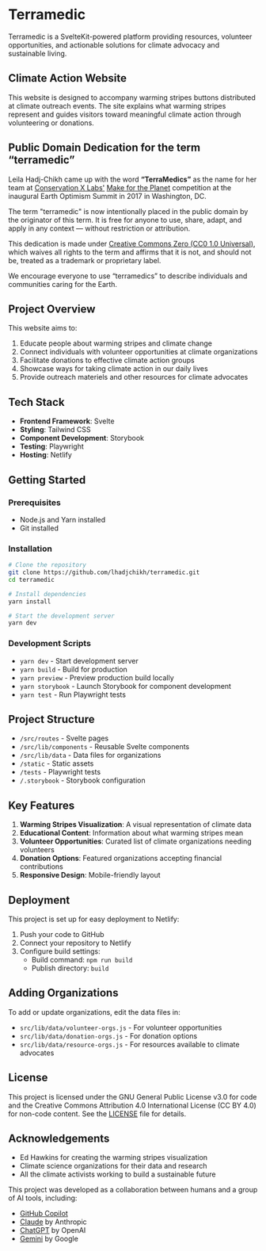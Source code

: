 # Terramedic

Terramedic is a SvelteKit-powered platform providing resources, volunteer opportunities, and actionable solutions for climate advocacy and sustainable living.

## Climate Action Website

This website is designed to accompany warming stripes buttons distributed at climate outreach events. The site explains what warming stripes represent and guides visitors toward meaningful climate action through volunteering or donations.

## Public Domain Dedication for the term “terramedic”

Leila Hadj-Chikh came up with the word **“TerraMedics”** as the name for her team at [Conservation X Labs'](https://www.conservationxlabs.com/) [Make for the Planet](https://www.makefortheplanet.com/) competition at the inaugural Earth Optimism Summit in 2017 in Washington, DC.

The term "terramedic" is now intentionally placed in the public domain by the originator of this term. It is free for anyone to use, share, adapt, and apply in any context — without restriction or attribution.

This dedication is made under [Creative Commons Zero (CC0 1.0 Universal)](https://creativecommons.org/publicdomain/zero/1.0/), which waives all rights to the term and affirms that it is not, and should not be, treated as a trademark or proprietary label.

We encourage everyone to use “terramedics” to describe individuals and communities caring for the Earth.

## Project Overview

This website aims to:
1. Educate people about warming stripes and climate change
2. Connect individuals with volunteer opportunities at climate organizations
3. Facilitate donations to effective climate action groups
4. Showcase ways for taking climate action in our daily lives
5. Provide outreach materiels and other resources for climate advocates

## Tech Stack

- **Frontend Framework**: Svelte
- **Styling**: Tailwind CSS
- **Component Development**: Storybook
- **Testing**: Playwright
- **Hosting**: Netlify

## Getting Started

### Prerequisites

- Node.js and Yarn installed
- Git installed

### Installation

```bash
# Clone the repository
git clone https://github.com/lhadjchikh/terramedic.git
cd terramedic

# Install dependencies
yarn install

# Start the development server
yarn dev
```

### Development Scripts

- `yarn dev` - Start development server
- `yarn build` - Build for production
- `yarn preview` - Preview production build locally
- `yarn storybook` - Launch Storybook for component development
- `yarn test` - Run Playwright tests

## Project Structure

- `/src/routes` - Svelte pages
- `/src/lib/components` - Reusable Svelte components
- `/src/lib/data` - Data files for organizations
- `/static` - Static assets
- `/tests` - Playwright tests
- `/.storybook` - Storybook configuration

## Key Features

1. **Warming Stripes Visualization**: A visual representation of climate data
2. **Educational Content**: Information about what warming stripes mean
3. **Volunteer Opportunities**: Curated list of climate organizations needing volunteers
4. **Donation Options**: Featured organizations accepting financial contributions
5. **Responsive Design**: Mobile-friendly layout

## Deployment

This project is set up for easy deployment to Netlify:

1. Push your code to GitHub
2. Connect your repository to Netlify
3. Configure build settings:
   - Build command: `npm run build`
   - Publish directory: `build`

## Adding Organizations

To add or update organizations, edit the data files in:
- `src/lib/data/volunteer-orgs.js` - For volunteer opportunities
- `src/lib/data/donation-orgs.js` - For donation options
- `src/lib/data/resource-orgs.js` - For resources available to climate advocates

## License

This project is licensed under the GNU General Public License v3.0 for code and the Creative Commons Attribution 4.0 International License (CC BY 4.0) for non-code content. See the [LICENSE](LICENSE) file for details.

## Acknowledgements

- Ed Hawkins for creating the warming stripes visualization
- Climate science organizations for their data and research
- All the climate activists working to build a sustainable future

This project was developed as a collaboration between humans and a group of AI tools, including:
- [GitHub Copilot](https://github.com/features/copilot)
- [Claude](https://claude.ai/) by Anthropic
- [ChatGPT](https://chat.openai.com/) by OpenAI
- [Gemini](https://gemini.google.com/) by Google
